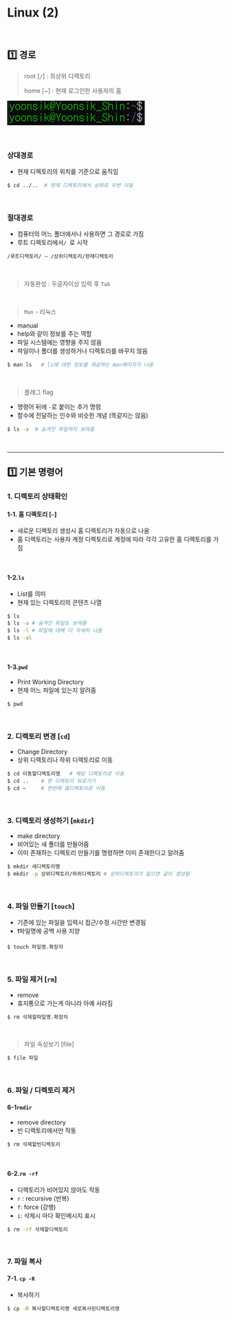 # Linux (2)

​    

## 1️⃣ 경로

> root [`/`] : 최상위 디렉토리
>
> home [~] : 현재 로그인한 사용자의 홈

<img src="Linux(2).assets/image-20230306211309961.png" alt="image-20230306211309961" style="zoom:50%;" />

​    

### 상대경로

- 현재 디렉토리의 위치를 기준으로 움직임

```bash
$ cd ../..  # 현재 디렉토리에서 상위로 두번 이동
```

​    

### 절대경로

- 컴퓨터의 어느 폴더에서나 사용하면 그 경로로 가짐
- 루트 디렉토리에서`/ `로 시작

```bash
/루트디렉토리/ ~ /상위디렉토리/현재디렉토리
```

​    

> 자동완성 : 두글자이상 입력 후 `Tab`

​    

> `Man` - 리눅스

- manual
- help와 같이 정보를 주는 역할
- 파일 시스템에는 영향을 주지 않음
- 파일이나 폴더를 생성하거나 디렉토리를 바꾸지 않음

```bash
$ man ls   # ls에 대한 정보를 제공하는 man페이지가 나옴
```

​    

> 플래그 flag

- 명령어 뒤에 `-`로 붙이는 추가 명령
- 함수에 전달하는 인수와 비슷한 개념 (똑같지는 않음)

```bash
$ ls -a  # 숨겨진 파일까지 보여줌
```

​    

---

## 1️⃣ 기본 명령어

### 1. 디렉토리 상태확인

#### 1-1. 홈 디렉토리 [`~`]

- 새로운 디렉토리 생성시 홈 디렉토리가 자동으로 나옴
- 홈 디렉토리는 사용자 계정 디렉토리로 계정에 따라 각각 고유한 홈 디렉토리를 가짐

​    

#### 1-2.`ls`

- List를 의미
- 현재 있는 디렉토리의 콘텐츠 나열

```bash
$ ls
$ ls -a # 숨겨진 파일도 보여줌
$ ls -l # 파일에 대해 더 자세히 나옴
$ ls -al
```

​    

#### 1-3.`pwd`

- Print Working Directory
- 현재 어느 파일에 있는지 알려줌

```bash
$ pwd
```

​    

### 2. 디렉토리 변경 [`cd`]

- Change Directory
- 상위 디렉토리나 하위 디렉토리로 이동

```bash
$ cd 이동할디렉토리명   # 해당 디렉토리로 이동
$ cd ..    # 한 디렉토리 뒤로가기
$ cd ~     # 한번에 홈디렉토리로 이동
```

​    

### 3. 디렉토리 생성하기 [`mkdir`]

- make directory
- 비어있는 새 폴더를 만들어줌
- 이미 존재하는 디렉토리 만들기를 명령하면 이미 존재한다고 알려줌

```bash
$ mkdir 새디렉토리명
$ mkdir -p 상위디렉토리/하위디렉토리 # 상위디렉토리가 없으면 같이 생성됨
```

​    

### 4. 파일 만들기 [`touch`]

- 기존에 있는 파일을 입력시 접근/수정 시간만 변경됨
- ❗파일명에 공백 사용 지양

```bash
$ touch 파일명.확장자
```

​    

### 5. 파일 제거 [`rm`]

- remove
- 휴지통으로 가는게 아니라 아예 사라짐

```bash
$ rm 삭제할파일명.확장자
```

​    

> 파일 속성보기 [file]

```bash
$ file 파일
```

​    

### 6. 파일 / 디렉토리 제거

#### 6-1`rmdir`

- remove directory
- 빈 디렉토리에서만 작동

```bash
$ rm 삭제할빈디렉토리 
```

​    

#### 6-2.`rm -rf`

- 디렉토리가 비어있지 않아도 작동
- `r` : recursive (반복)
- `f`: force (강행)
- `i`: 삭제시 마다 확인메시지 표시

```bash
$ rm -rf 삭제할디렉토리
```

​    

### 7. 파일 복사

#### 7-1. `cp -R`

- 복사하기

```bash
$ cp -R 복사할디렉토리명 새로복사된디렉토리명
```

